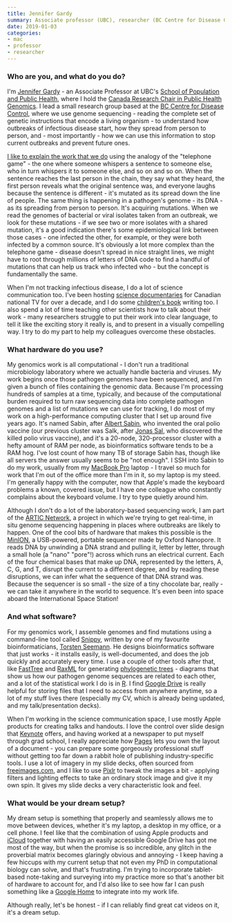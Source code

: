```yaml
---
title: Jennifer Gardy
summary: Associate professor (UBC), researcher (BC Centre for Disease Control) 
date: 2019-01-03
categories:
- mac
- professor 
- researcher
---
```


### Who are you, and what do you do?

I'm [Jennifer Gardy](http://www.spph.ubc.ca/person/jennifer-gardy/ "Jennifer's page at the University of British Columbia.") - an Associate Professor at UBC's [School of Population and Public Health](http://www.spph.ubc.ca/ "The School of Population and Public Health at UBC."), where I hold the [Canada Research Chair in Public Health Genomics](http://www.chairs-chaires.gc.ca/chairholders-titulaires/profile-eng.aspx?profileId=3378 "Jennifer's research chair profile."). I lead a small research group based at the [BC Centre for Disease Control](http://www.bccdc.ca/ "British Columbia's disease control centre."), where we use genome sequencing - reading the complete set of genetic instructions that encode a living organism - to understand how outbreaks of infectious disease start, how they spread from person to person, and - most importantly - how we can use this information to stop current outbreaks and prevent future ones. 

[I like to explain the work that we do](https://www.youtube.com/watch?v=G-W_ut2jyI8 "A YouTube video of Jennifer about her work.") using the analogy of the "telephone game" - the one where someone whispers a sentence to someone else, who in turn whispers it to someone else, and so on and so on. When the sentence reaches the last person in the chain, they say what they heard, the first person reveals what the original sentence was, and everyone laughs because the sentence is different - it's mutated as its spread down the line of people. The same thing is happening in a pathogen's genome - its DNA - as its spreading from person to person. It's acquiring mutations. When we read the genomes of bacterial or viral isolates taken from an outbreak, we look for these mutations - if we see two or more isolates with a shared mutation, it's a good indication there's some epidemiological link between those cases - one infected the other, for example, or they were both infected by a common source. It's obviously a lot more complex than the telephone game - disease doesn't spread in nice straight lines, we might have to root through millions of letters of DNA code to find a handful of mutations that can help us track who infected who - but the concept is fundamentally the same.

When I'm not tracking infectious disease, I do a lot of science communication too. I've been hosting [science documentaries](https://www.cbc.ca/natureofthings/episodes/myth-or-science-the-power-of-poo "An episode of The Nature of Things hosted by Jennifer.") for Canadian national TV for over a decade, and I do some [children's book](https://www.goodreads.com/book/show/18342409-it-s-catching "Jennifer's children's book about germs and microbes.") writing too. I also spend a lot of time teaching other scientists how to talk about their work - many researchers struggle to put their work into clear language, to tell it like the exciting story it really is, and to present in a visually compelling way. I try to do my part to help my colleagues overcome these obstacles.

### What hardware do you use?

My genomics work is all computational - I don't run a traditional microbiology laboratory where we actually handle bacteria and viruses. My work begins once those pathogen genomes have been sequenced, and I'm given a bunch of files containing the genomic data. Because I'm processing hundreds of samples at a time, typically, and because of the computational burden required to turn raw sequencing data into complete pathogen genomes and a list of mutations we can use for tracking, I do most of my work on a high-performance computing cluster that I set up around five years ago. It's named Sabin, after [Albert Sabin](https://en.wikipedia.org/wiki/Albert_Sabin "The Wikipedia entry for Albert Sabin."), who invented the oral polio vaccine (our previous cluster was Salk, after [Jonas Sal](https://en.wikipedia.org/wiki/Jonas_Salk "The Wikipedia entry for Jonas Sal."), who discovered the killed polio virus vaccine), and it's a 20-node, 320-processor cluster with a hefty amount of RAM per node, as bioinformatics software tends to be a RAM hog. I've lost count of how many TB of storage Sabin has, though like all servers the answer usually seems to be "not enough". I SSH into Sabin to do my work, usually from my [MacBook Pro][macbook-pro] laptop - I travel so much for work that I'm out of the office more than I'm in it, so my laptop is my steed. I'm generally happy with the computer, now that Apple's made the keyboard problems a known, covered issue, but I have one colleague who constantly complains about the keyboard volume. I try to type quietly around him. 

Although I don't do a lot of the laboratory-based sequencing work, I am part of the [ARTIC Network](http://artic.network/ "A real-time genome surveillance network."), a project in which we're trying to get real-time, in situ genome sequencing happening in places where outbreaks are likely to happen. One of the cool bits of hardware that makes this possible is the [MinION][], a USB-powered, portable sequencer made by Oxford Nanopore. It reads DNA by unwinding a DNA strand and pulling it, letter by letter, through a small hole (a "nano" "pore"!) across which runs an electrical current. Each of the four chemical bases that make up DNA, represented by the letters, A, C, G, and T, disrupt the current to a different degree, and by reading these disruptions, we can infer what the sequence of that DNA strand was. Because the sequencer is so small - the size of a tiny chocolate bar, really - we can take it anywhere in the world to sequence. It's even been into space aboard the International Space Station!

### And what software?

For my genomics work, I assemble genomes and find mutations using a command-line tool called [Snippy][], written by one of my favourite bioinformaticians, [Torsten Seemann](https://www.doherty.edu.au/people/associate-professor-torsten-seemann "Torsten's page on the Doherty Institute."). He designs bioinformatics software that just works - it installs easily, is well-documented, and does the job quickly and accurately every time. I use a couple of other tools after that, like [FastTree][] and [RaxML][] for generating [phylogenetic trees](https://evolution.berkeley.edu/evolibrary/article/evo_05 "An article about phylogenetic trees from the Understanding Evolution project.") - diagrams that show us how our pathogen genome sequences are related to each other, and a lot of the statistical work I do is in [R][]. I find [Google Drive][google-drive] is really helpful for storing files that I need to access from anywhere anytime, so a lot of my stuff lives there (especially my CV, which is already being updated, and my talk/presentation decks).

When I'm working in the science communication space, I use mostly Apple products for creating talks and handouts. I love the control over slide design that [Keynote][] offers, and having worked at a newspaper to put myself through grad school, I really appreciate how [Pages][] lets you own the layout of a document - you can prepare some gorgeously professional stuff without getting too far down a rabbit hole of publishing industry-specific tools. I use a lot of imagery in my slide decks, often sourced from [freeimages.com](http://freeimages.com/ "A free stock photo collection."), and I like to use [Pixlr][] to tweak the images a bit - applying filters and lighting effects to take an ordinary stock image and give it my own spin. It gives my slide decks a very characteristic look and feel.

### What would be your dream setup?

My dream setup is something that properly and seamlessly allows me to move between devices, whether it's my laptop, a desktop in my office, or a cell phone. I feel like that the combination of using Apple products and [iCloud][] together with having an easily accessible Google Drive has got me most of the way, but when the promise is so incredible, any glitch in the proverbial matrix becomes glaringly obvious and annoying - I keep having a few hiccups with my current setup that not even my PhD in computational biology can solve, and that's frustrating. I'm trying to incorporate tablet-based note-taking and surveying into my practice more so that's another bit of hardware to account for, and I'd also like to see how far I can push something like a [Google Home][google-home] to integrate into my work life.

Although really, let's be honest - if I can reliably find great cat videos on it, it's a dream setup.

[fasttree]: http://www.microbesonline.org/fasttree/ "Software for working with nucleotide and protein sequences."
[google-drive]: https://accounts.google.com/ServiceLogin?service=wise&passive=1209600&osid=1&continue=https://drive.google.com/&followup=https://drive.google.com/&emr=1 "A cloud storage service."
[google-home]: https://store.google.com/product/google_home?hl=ja "A voice assistant device."
[icloud]: https://www.apple.com/icloud/ "A cloud service."
[keynote]: https://www.apple.com/keynote/ "Presentation software for the Mac."
[macbook-pro]: https://www.apple.com/macbook-pro/ "A laptop."
[minion]: https://nanoporetech.com/products/minion "A portable DNA and RNA sequencer."
[pages]: https://www.apple.com/pages/ "A Mac word processor and layout tool from Apple."
[pixlr]: https://pixlr.com/ "A web-based image editor."
[r]: http://www.r-project.org/ "Software for statistical computing and graphics."
[raxml]: http://www.microbesonline.org/fasttree/ "Software for working with phylogenetic trees."
[snippy]: https://github.com/tseemann/snippy "Genome analysis software."
